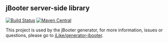 jBooter server-side library
----------------------------

[![Build Status][travis-image]][travis-url] [![Maven Central](https://maven-badges.herokuapp.com/maven-central/io.github.jlike/jbooter/badge.svg)](https://maven-badges.herokuapp.com/maven-central/io.github.jlike/jbooter)

This project is used by the jBooter generator, for more information, issues or questions, please go to [jLike/generator-jbooter](https://github.com/jLike/generator-jbooter).

[travis-image]: https://travis-ci.org/jbooter/jbooter.svg?branch=master
[travis-url]: https://travis-ci.org/jbooter/jbooter
